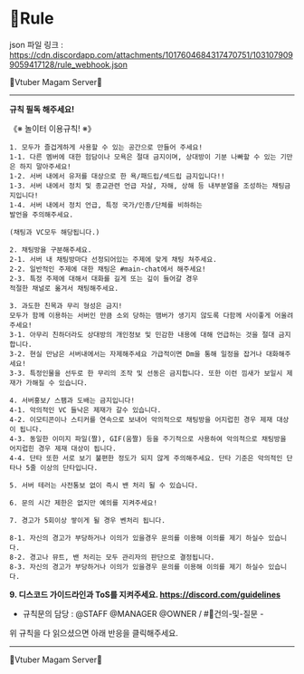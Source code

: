  # 📖Rule

 json 파일 링크 : https://cdn.discordapp.com/attachments/1017604684317470751/1031079099059417128/rule_webhook.json

🦊Vtuber Magam Server🦊<hr></hr>

 **규칙 필독 해주세요!**

《※ 놀이터 이용규칙! ※》
```
1. 모두가 즐겁게하게 사용할 수 있는 공간으로 만들어 주세요! 
1-1. 다른 멤버에 대한 험담이나 모욕은 절대 금지이며, 상대방이 기분 나빠할 수 있는 기만은 하지 말아주세요!
1-2. 서버 내에서 유저를 대상으로 한 욕/패드립/섹드립 금지입니다!!
1-3. 서버 내에서 정치 및 종교관련 언급 자살, 자해, 상해 등 내부분열을 조성하는 채팅금지입니다!
1-4. 서버 내에서 정치 언급, 특정 국가/인종/단체를 비하하는
발언을 주의해주세요.

(채팅과 VC모두 해당됩니다.)
```
```
2. 채팅방을 구분해주세요.
2-1. 서버 내 채팅방마다 선정되어있는 주제에 맞게 채팅 쳐주세요.
2-2. 일반적인 주제에 대한 채팅은 #main-chat에서 해주세요! 
2-3. 특정 주제에 대해서 대화를 길게 또는 깊이 들어갈 경우
적절한 채널로 옮겨서 채팅해주세요.
```
```
3. 과도한 친목과 무리 형성은 금지!
모두가 함께 이용하는 서버인 만큼 소외 당하는 맴버가 생기지 않도록 다함께 사이좋게 어울려주세요!
3-1. 아무리 친하더라도 상대방의 개인정보 및 민감한 내용에 대해 언급하는 것을 절대 금지합니다.
3-2. 현실 만남은 서버내에서는 자제해주세요 가급적이면 Dm을 통해 일정을 잡거나 대화해주세요!
3-3. 특정인물을 선두로 한 무리의 조작 및 선동은 금지합니다. 또한 이런 낌새가 보일시 제재가 가해질 수 있습니다.
```
```
4. 서버홍보/ 스팸과 도배는 금지입니다!
4-1. 악의적인 VC 들낙은 제재가 갈수 있습니다.
4-2. 이모티콘이나 스티커를 연속으로 보내어 악의적으로 채팅방을 어지럽힌 경우 제재 대상이 됩니다.
4-3. 동일한 이미지 파일(짤), GIF(움짤) 등을 주기적으로 사용하여 악의적으로 채팅방을 어지럽힌 경우 제재 대상이 됩니다.
4-4. 단타 또한 서로 보기 불편한 정도가 되지 않게 주의해주세요. 단타 기준은 악의적인 단타나 5줄 이상의 단타입니다.
```
```
5. 서버 테러는 사전통보 없이 즉시 밴 처리 될 수 있습니다. 
```
```
6. 문의 시간 제한은 없지만 예의를 지켜주세요!
```
```
7. 경고가 5회이상 쌓이게 될 경우 벤처리 됩니다.
```
```
8-1. 자신의 경고가 부당하거나 이의가 있을경우 문의를 이용해 이의를 제기 하실수 있습니다.
8-2. 경고나 뮤트, 밴 처리는 모두 관리자의 판단으로 결정됩니다.
8-3. 자신의 경고가 부당하거나 이의가 있을경우 문의를 이용해 이의를 제기 하실수 있습니다.
```

**9. 디스코드 가이드라인과 ToS를 지켜주세요.
https://discord.com/guidelines**

- 규칙문의 담당 : @STAFF @MANAGER @OWNER / #📃건의-및-질문 -

위 규칙을 다 읽으셨으면 아래 반응을 클릭해주세요.
<hr>🦊Vtuber Magam Server🦊</hr>